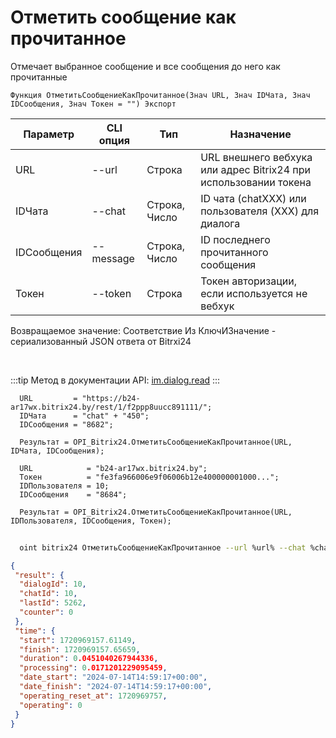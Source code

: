 ﻿---
sidebar_position: 6
---

# Отметить сообщение как прочитанное
 Отмечает выбранное сообщение и все сообщения до него как прочитанные



`Функция ОтметитьСообщениеКакПрочитанное(Знач URL, Знач IDЧата, Знач IDСообщения, Знач Токен = "") Экспорт`

  | Параметр | CLI опция | Тип | Назначение |
  |-|-|-|-|
  | URL | --url | Строка | URL внешнего вебхука или адрес Bitrix24 при использовании токена |
  | IDЧата | --chat | Строка, Число | ID чата (chatXXX) или пользователя (XXX) для диалога |
  | IDСообщения | --message | Строка, Число | ID последнего прочитанного сообщения |
  | Токен | --token | Строка | Токен авторизации, если используется не вебхук |

  
  Возвращаемое значение:   Соответствие Из КлючИЗначение - сериализованный JSON ответа от Bitrxi24

<br/>

:::tip
Метод в документации API: [im.dialog.read](https://dev.1c-bitrix.ru/learning/course/?COURSE_ID=93&LESSON_ID=12053)
:::
<br/>


```bsl title="Пример кода"
  URL         = "https://b24-ar17wx.bitrix24.by/rest/1/f2ppp8uucc891111/";
  IDЧата      = "chat" + "450";
  IDСообщения = "8682";
  
  Результат = OPI_Bitrix24.ОтметитьСообщениеКакПрочитанное(URL, IDЧата, IDСообщения);
  
  URL            = "b24-ar17wx.bitrix24.by";
  Токен          = "fe3fa966006e9f06006b12e400000001000...";
  IDПользователя = 10;
  IDСообщения    = "8684";
  
  Результат = OPI_Bitrix24.ОтметитьСообщениеКакПрочитанное(URL, IDПользователя, IDСообщения, Токен);
```



```sh title="Пример команды CLI"
    
  oint bitrix24 ОтметитьСообщениеКакПрочитанное --url %url% --chat %chat% --message %message% --token %token%

```

```json title="Результат"
{
 "result": {
  "dialogId": 10,
  "chatId": 10,
  "lastId": 5262,
  "counter": 0
 },
 "time": {
  "start": 1720969157.61149,
  "finish": 1720969157.65659,
  "duration": 0.0451040267944336,
  "processing": 0.0171201229095459,
  "date_start": "2024-07-14T14:59:17+00:00",
  "date_finish": "2024-07-14T14:59:17+00:00",
  "operating_reset_at": 1720969757,
  "operating": 0
 }
}
```
